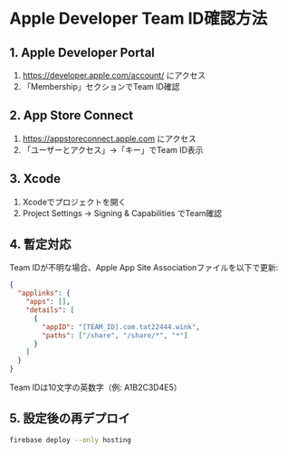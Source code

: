 # Apple Developer Team ID確認方法

## 1. Apple Developer Portal
1. https://developer.apple.com/account/ にアクセス
2. 「Membership」セクションでTeam ID確認

## 2. App Store Connect  
1. https://appstoreconnect.apple.com にアクセス
2. 「ユーザーとアクセス」→「キー」でTeam ID表示

## 3. Xcode
1. Xcodeでプロジェクトを開く  
2. Project Settings → Signing & Capabilities でTeam確認

## 4. 暫定対応
Team IDが不明な場合、Apple App Site Associationファイルを以下で更新:
```json
{
  "applinks": {
    "apps": [],
    "details": [
      {
        "appID": "[TEAM_ID].com.tat22444.wink",
        "paths": ["/share", "/share/*", "*"]
      }
    ]
  }
}
```

Team IDは10文字の英数字（例: A1B2C3D4E5）

## 5. 設定後の再デプロイ
```bash
firebase deploy --only hosting
```